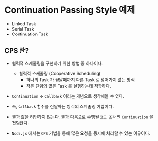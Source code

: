 # Continuation Passing Style 예제

- Linked Task
- Serial Task
- Continuation Task

## CPS 란?

- 협력적 스케줄링을 구현하기 위한 방법 중 하나이다.
    - 협력적 스케줄링 (Cooperative Scheduling)
        - 하나의 Task 가 끝날때까지 다른 Task 로 넘어가지 않는 방식
        - 작은 단위의 많은 Task 를 실행하는데 적합하다.

- `Continuation` -> `Callback` 이라는 개념으로 생각해볼 수 있다.
- 즉, `Callback` 함수를 전달하는 방식의 스케줄링 기법이다.
- 결과 값을 리턴하지 않는다. 결과 다음으로 수행될 `코드 조각` 인 `Continuation` 을 전달한다.
- `Node.js` 에서는 `CPS` 기법을 통해 많은 요청을 동시에 처리할 수 있는 이유이다.
